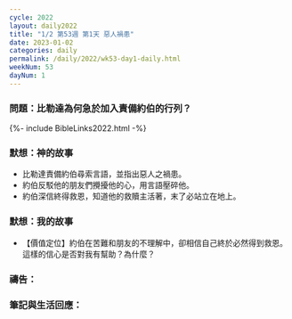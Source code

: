 ```yaml
---
cycle: 2022
layout: daily2022
title: "1/2 第53週 第1天 惡人禍患"
date: 2023-01-02
categories: daily
permalink: /daily/2022/wk53-day1-daily.html
weekNum: 53
dayNum: 1
---
```


### 問題：比勒達為何急於加入責備約伯的行列？

{%- include BibleLinks2022.html -%}

### 默想：神的故事
+ 比勒達責備約伯尋索言語，並指出惡人之禍患。
+ 約伯反駁他的朋友們攪擾他的心，用言語壓碎他。
+ 約伯深信終得救恩，知道他的救贖主活著，末了必站立在地上。

### 默想：我的故事
+ 【價值定位】約伯在苦難和朋友的不理解中，卻相信自己終於必然得到救恩。這樣的信心是否對我有幫助？為什麼？

### 禱告：

### 筆記與生活回應：
